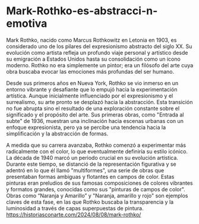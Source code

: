 # Mark-Rothko-es-abstracci-n-emotiva
Mark Rothko, nacido como Marcus Rothkowitz en Letonia en 1903, es considerado uno de los pilares del expresionismo abstracto del siglo XX. Su evolución como artista refleja un profundo viaje personal y artístico desde su emigración a Estados Unidos hasta su consolidación como un icono moderno. Rothko no era simplemente un pintor; era un filósofo del arte cuya obra buscaba evocar las emociones más profundas del ser humano.

Desde sus primeros años en Nueva York, Rothko se vio inmerso en un entorno vibrante y desafiante que lo empujó hacia la experimentación artística. Aunque inicialmente influenciado por el expresionismo y el surrealismo, su arte pronto se desplazó hacia la abstracción. Esta transición no fue abrupta sino el resultado de una exploración constante sobre el significado y el propósito del arte. Sus primeras obras, como "Entrada al subte" de 1936, muestran una inclinación hacia escenas urbanas con un enfoque expresionista, pero ya se percibe una tendencia hacia la simplificación y la abstracción de formas.

A medida que su carrera avanzaba, Rothko comenzó a experimentar más radicalmente con el color, lo que eventualmente definiría su estilo icónico. La década de 1940 marcó un periodo crucial en su evolución artística. Durante este tiempo, se distanció de la representación figurativa y se adentró en lo que él llamó "multiformes", una serie de obras que presentaban formas ambiguas y flotantes en campos de color. Estas pinturas eran preludios de sus famosas composiciones de colores vibrantes y formatos grandes, conocidas como sus "pinturas de campos de color". Obras como “Naranja y Amarillo” y "Naranja, amarillo y rojo" son ejemplos claves de esta fase, en las que Rothko buscaba la transparencia y la luminosidad a través de capas superpuestas de pintura.
https://historiasconarte.com/2024/08/08/mark-rothko/
